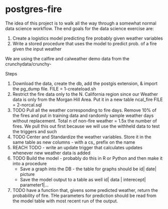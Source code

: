 # postgres-fire

The idea of this project is to walk all the way through a somewhat normal data science workflow. The end goals for the data science exercise are:

1. Create a logistics model predicting fire probably given weather variables
2. Write a stored procedure that uses the model to predict prob. of a fire given the input weather

We are using the calfire and calweather demo data from the crunchydata/crunchy-

Steps
1. Download the data, create the db, add the postgis extension, & import the pg_dump file. FILE = 1-createload.sh
2. Restrict the fire data only to the N. California region since our Weather data is only from the Morgan Hill Area. Put it in a new table ncal_fire FILE = 2-norcal.sql
3. TODO Pull all the weather corresponding to fire days. Remove 10% of the fires and put in training data and randomly sample weather days without replacement.  Total n of non-fire weather =  1.5x the number of fires. We pull this out first because we will use the withheld data to test the triggers and such
4. TODO Center and Standardize the weather variables. Store it in the same table as new columns - with a cs_ prefix on the name
5. REACH TODO - write an update trigger that calculates updates whenever new weather data is added
6. TODO Build the model - probably do this in R or Python and then make it into a procedure
    * Save a graph into the DB - the table for graphs should be
    id| date| picture
    * Save the model output to a table as well
    id| data | interecept| parameter1|...
6. TODO have a function that, givens some predicted weather, return the probability of fire. THe parameters for prediction should be read from the model table with most recent run of the output. 
    

